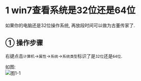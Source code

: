 1 win7查看系统是32位还是64位   
===

<div class="jumbotron">
	<p>如果你的电脑还是32位操作系统, 再放段时间可以做为古董传家了.
	</p>
</div>

① 操作步骤
---

右键点击`计算机`->`属性`->`系统`->`系统类型`标识了是`32位`还是`64位`.

如图:   
![图1-1](http://localhost/img/windows/basic/1-1.png)   